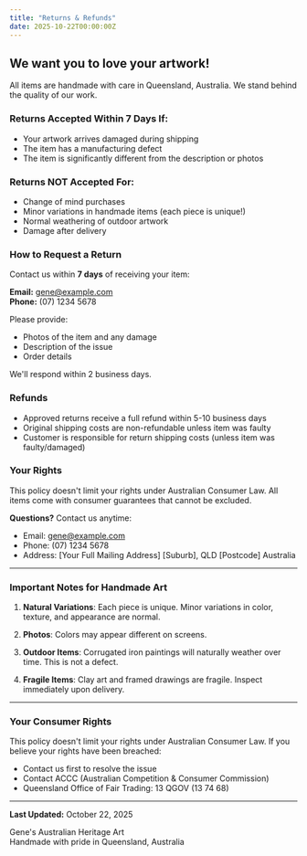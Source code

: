 ```yaml
---
title: "Returns & Refunds"
date: 2025-10-22T00:00:00Z
---
```


## We want you to love your artwork!

All items are handmade with care in Queensland, Australia. We stand behind the quality of our work.

### Returns Accepted Within 7 Days If:

- Your artwork arrives damaged during shipping
- The item has a manufacturing defect
- The item is significantly different from the description or photos

### Returns NOT Accepted For:

- Change of mind purchases
- Minor variations in handmade items (each piece is unique!)
- Normal weathering of outdoor artwork
- Damage after delivery

### How to Request a Return

Contact us within **7 days** of receiving your item:

**Email:** gene@example.com  
**Phone:** (07) 1234 5678

Please provide:
- Photos of the item and any damage
- Description of the issue
- Order details

We'll respond within 2 business days.

### Refunds

- Approved returns receive a full refund within 5-10 business days
- Original shipping costs are non-refundable unless item was faulty
- Customer is responsible for return shipping costs (unless item was faulty/damaged)

### Your Rights

This policy doesn't limit your rights under Australian Consumer Law. All items come with consumer guarantees that cannot be excluded.

**Questions?** Contact us anytime:
- Email: gene@example.com
- Phone: (07) 1234 5678
- Address: [Your Full Mailing Address]
       [Suburb], QLD [Postcode]
       Australia

---

### Important Notes for Handmade Art

1. **Natural Variations**: Each piece is unique. Minor variations in color, texture, and appearance are normal.

2. **Photos**: Colors may appear different on screens.

3. **Outdoor Items**: Corrugated iron paintings will naturally weather over time. This is not a defect.

4. **Fragile Items**: Clay art and framed drawings are fragile. Inspect immediately upon delivery.

---

### Your Consumer Rights

This policy doesn't limit your rights under Australian Consumer Law. If you believe your rights have been breached:

- Contact us first to resolve the issue
- Contact ACCC (Australian Competition & Consumer Commission)
- Queensland Office of Fair Trading: 13 QGOV (13 74 68)

---

**Last Updated:** October 22, 2025

Gene's Australian Heritage Art  
Handmade with pride in Queensland, Australia
